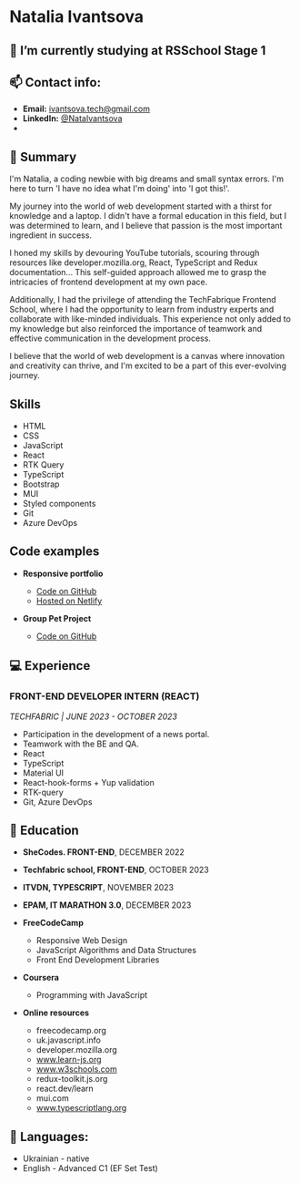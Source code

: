 # Natalia Ivantsova

## 🌱 I’m currently studying at **RSSchool** Stage 1

## 📫 Contact info:

- **Email:** ivantsova.tech@gmail.com
- **LinkedIn:** [@NataIvantsova](https://www.linkedin.com/in/natalia-ivantsova-46017b238/)
- 
## 💬 Summary 

I'm Natalia, a coding newbie with big dreams and small syntax errors. I'm here to turn 'I have no idea what I'm doing' into 'I got this!'.

My journey into the world of web development started with a thirst for knowledge and a laptop. I didn't have a formal education in this field, but I was determined to learn, and I believe that passion is the most important ingredient in success.

I honed my skills by devouring YouTube tutorials, scouring through resources like developer.mozilla.org, React, TypeScript and Redux documentation... This self-guided approach allowed me to grasp the intricacies of frontend development at my own pace.

Additionally, I had the privilege of attending the TechFabrique Frontend School, where I had the opportunity to learn from industry experts and collaborate with like-minded individuals. This experience not only added to my knowledge but also reinforced the importance of teamwork and effective communication in the development process.

I believe that the world of web development is a canvas where innovation and creativity can thrive, and I'm excited to be a part of this ever-evolving journey.

## Skills 

* HTML
* CSS
* JavaScript
* React
* RTK Query
* TypeScript
* Bootstrap
* MUI
* Styled components
* Git
* Azure DevOps

## Code examples

* **Responsive portfolio** 
  - [Code on GitHub](https://github.com/NataliaIv90/responsive-portfolio)
  - [Hosted on Netlify](https://sparkling-scone-58e483.netlify.app/)

* **Group Pet Project**
  - [Code on GitHub](https://github.com/NataliaIv90/techfabric-pet)

## 💻 Experience 

### FRONT-END DEVELOPER INTERN (REACT)
*TECHFABRIC | JUNE 2023 - OCTOBER 2023*

+ Participation in the development of a news portal.
+ Teamwork with the BE and QA.
+ React
+ TypeScript
+ Material UI
+ React-hook-forms + Yup validation
+ RTK-query
+ Git, Azure DevOps

## 🌱 Education 

* **SheCodes. FRONT-END**, DECEMBER 2022
* **Techfabric school, FRONT-END**, OCTOBER 2023
* **ITVDN, TYPESCRIPT**, NOVEMBER 2023
* **EPAM, IT MARATHON 3.0**, DECEMBER 2023

* **FreeCodeCamp**
  + Responsive Web Design
  + JavaScript Algorithms and Data Structures
  + Front End Development Libraries

* **Coursera**
  + Programming with JavaScript

* **Online resources**
  + freecodecamp.org
  + uk.javascript.info
  + developer.mozilla.org
  + www.learn-js.org
  + www.w3schools.com
  + redux-toolkit.js.org
  + react.dev/learn
  + mui.com
  + www.typescriptlang.org

## 💬 Languages:

+ Ukrainian - native
+ English - Advanced C1 (EF Set Test)
  
<!--
**NataliaIv90/NataliaIv90** is a ✨ _special_ ✨ repository because its `README.md` (this file) appears on your GitHub profile.

Here are some ideas to get you started:

- 🔭 I’m currently working on ...
- 🌱 I’m currently learning ...
- 👯 I’m looking to collaborate on ...
- 🤔 I’m looking for help with ...
- 💬 Ask me about ...
- 📫 How to reach me: ...
- 😄 Pronouns: ...
- ⚡ Fun fact: ...
-->
